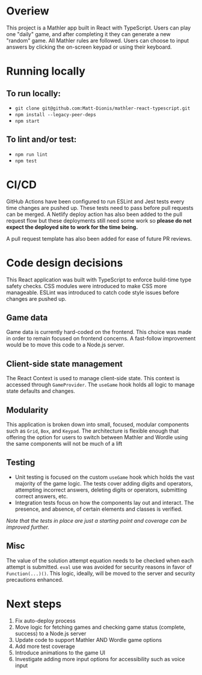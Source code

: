 # Overiew
This project is a Mathler app built in React with TypeScript. Users can play one "daily" game, and after completing it they can generate a new "random" game. All Mathler rules are followed. Users can choose to input answers by clicking the on-screen keypad or using their keyboard.

# Running locally
## To run locally:
* `git clone git@github.com:Matt-Dionis/mathler-react-typescript.git`
* `npm install --legacy-peer-deps`
* `npm start`

## To lint and/or test:
* `npm run lint`
* `npm test`

# CI/CD
GitHub Actions have been configured to run ESLint and Jest tests every time changes are pushed up. These tests need to pass before pull requests can be merged. A Netlify deploy action has also been added to the pull request flow but these deployments still need some work so **please do not expect the deployed site to work for the time being.**

A pull request template has also been added for ease of future PR reviews.

# Code design decisions
This React application was built with TypeScript to enforce build-time type safety checks. CSS modules were introduced to make CSS more manageable. ESLint was introduced to catch code style issues before changes are pushed up.

## Game data
Game data is currently hard-coded on the frontend. This choice was made in order to remain focused on frontend concerns. A fast-follow improvement would be to move this code to a Node.js server.

## Client-side state management
The React Context is used to manage client-side state. This context is accessed through `GameProvider`. The `useGame` hook holds all logic to manage state defaults and changes.

## Modularity
This application is broken down into small, focused, modular components such as `Grid`, `Box`, and `Keypad`. The architecture is flexible enough that offering the option for users to switch between Mathler and Wordle using the same components will not be much of a lift

## Testing
* Unit testing is focused on the custom `useGame` hook which holds the vast majority of the game logic. The tests cover adding digits and operators, attempting incorrect answers, deleting digits or operators, submitting correct answers, etc.
* Integration tests focus on how the components lay out and interact. The presence, and absence, of certain elements and classes is verified.

_Note that the tests in place are just a starting point and coverage can be improved further._

## Misc
The value of the solution attempt equation needs to be checked when each attempt is submitted. `eval` use was avoided for security reasons in favor of `Function(...)()`. This logic, ideally, will be moved to the server and security precautions enhanced. 

# Next steps
1. Fix auto-deploy process
2. Move logic for fetching games and checking game status (complete, success) to a Node.js server
3. Update code to support Mathler AND Wordle game options
4. Add more test coverage
5. Introduce animations to the game UI
6. Investigate adding more input options for accessibility such as voice input